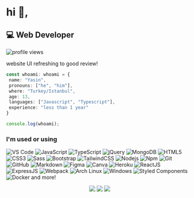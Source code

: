 # hi 👋,

## 💻 Web Developer
![profile views](https://komarev.com/ghpvc/?username=healthpackdev&style=flat)

website UI refreshing to good review!

```ts
const whoami: whoami = {
 name: "Yasin",
 pronouns: ["he", "him"],
 where: "Turkey/Istanbul",
 age: 13,
 languages: ["Javascript", "Typescript"],
 experience: "less than 1 year"
}

console.log(whoami);
```

  
### I'm used or using

![VS Code](https://img.shields.io/static/v1?style=flat&message=Visual+Studio+Code&color=007ACC&logo=Visual+Studio+Code&logoColor=FFFFFF&label=)
![JavaScript](https://img.shields.io/badge/-JavaScript-%23F7DF1C?style=flat&logo=javascript&logoColor=000000&labelColor=%23F7DF1C&color=%23F7DF1C)
![TypeScript](https://img.shields.io/badge/typescript%20-%23007ACC.svg?&style=flat&logo=typescript&logoColor=white)
![jQuery](https://img.shields.io/badge/jquery%20-%230769AD.svg?&style=flat&logo=jquery&logoColor=white)
![MongoDB](https://img.shields.io/badge/MongoDB-%234ea94b.svg?&style=flat&logo=mongodb&logoColor=white)
![HTML5](https://img.shields.io/badge/-HTML5-%23E44D27?style=flat&logo=html5&logoColor=ffffff)
![CSS3](https://img.shields.io/badge/-CSS3-%231572B6?style=flat&logo=css3)
![Sass](https://img.shields.io/badge/-Sass-%23CC6699?style=flat&logo=sass&logoColor=ffffff)
![Bootstrap](https://img.shields.io/badge/-Bootstrap-563D7C?style=flat&logo=Bootstrap)
![TailwindCSS](https://img.shields.io/static/v1?style=flat&message=Tailwind+CSS&color=38B2AC&logo=Tailwind+CSS&logoColor=FFFFFF&label=)
![Nodejs](https://img.shields.io/badge/-Nodejs-339933?style=flat&logo=Node.js&logoColor=ffffff)
![Npm](https://img.shields.io/badge/-npm-CB3837?style=flat&logo=npm)
![Git](https://img.shields.io/badge/-Git-%23F05032?style=flat&logo=git&logoColor=%23ffffff)
![GitHub](https://img.shields.io/badge/-GitHub-181717?style=flat&logo=github)
![Markdown](https://img.shields.io/badge/markdown-%23000000.svg?&style=flat&logo=markdown&logoColor=white)
![Figma](https://img.shields.io/badge/figma%20-%23F24E1E.svg?&style=flat&logo=figma&logoColor=white)
![Canva](https://img.shields.io/badge/Canva%20-%2300C4CC.svg?&style=flat&logo=Canva&logoColor=white)
![Heroku](https://img.shields.io/badge/heroku%20-%23430098.svg?&style=flat&logo=heroku&logoColor=white)
![ReactJS](https://img.shields.io/badge/-ReactJs-61DAFB?logo=react&logoColor=black&style=flat)
![ExpressJS](https://img.shields.io/badge/express.js%20-%23404d59.svg?&style=flat)
![Webpack](https://img.shields.io/badge/webpack%20-%238DD6F9.svg?&style=flat&logo=webpack&logoColor=black)
![Arch Linux](https://img.shields.io/badge/Arch_Linux-1793D1?style=flat&logo=arch-linux&logoColor=white)
![Windows](https://img.shields.io/badge/Windows-0078D6?style=flat&logo=windows&logoColor=white)
![Styled Components](https://img.shields.io/badge/styled--components-DB7093?style=flat&logo=styled-components&logoColor=white)
![Docker](https://img.shields.io/badge/-Docker-46a2f1?style=flat&logo=docker&logoColor=white) and more!

<p align="center">
    <img src="https://github-readme-stats.vercel.app/api?username=healthpackdev&show_icons=true&hide_title=true&theme=dark&count_private=true&include_all_commits=true&hide_border=true" />
    <img src="https://github-readme-stats.vercel.app/api/top-langs/?username=healthpackdev&layout=compact&theme=dark&count_private=true&include_all_commits=true&hide_border=true&langs_count=10" />
    <img src="https://github-profile-trophy.vercel.app/?username=healthpackdev&theme=nord&row=1" />
</p>
